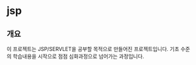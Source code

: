 jsp
==============
## 개요
이 프로젝트는 JSP/SERVLET을 공부할 목적으로 만들어진 프로젝트입니다. 기초 수준의 학습내용을 시작으로 점점 심화과정으로 넘어가는 과정입니다.

